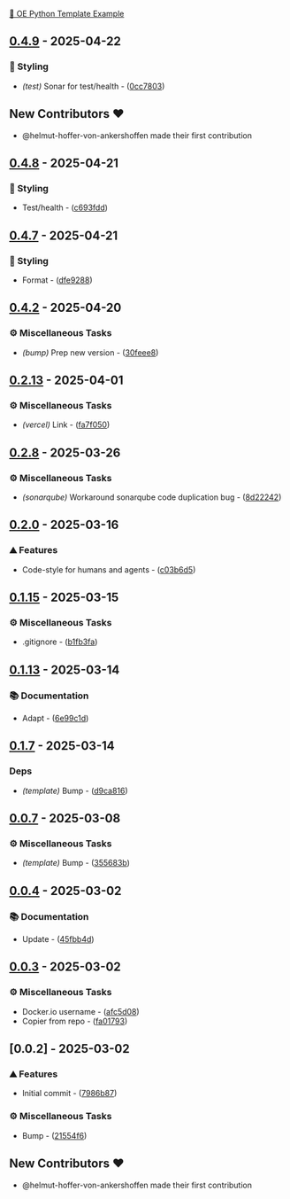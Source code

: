 [🧠 OE Python Template Example](https://oe-python-template-example.readthedocs.io/en/latest/)

## [0.4.9](https://github.com/helmut-hoffer-von-ankershoffen/oe-python-template-example/compare/v0.4.8..0.4.9) - 2025-04-22

### 🎨 Styling

- *(test)* Sonar for test/health - ([0cc7803](https://github.com/helmut-hoffer-von-ankershoffen/oe-python-template-example/commit/0cc780316b6488a713834450f5f58e868605e012))

## New Contributors ❤️

* @helmut-hoffer-von-ankershoffen made their first contribution

## [0.4.8](https://github.com/helmut-hoffer-von-ankershoffen/oe-python-template-example/compare/v0.4.7..v0.4.8) - 2025-04-21

### 🎨 Styling

- Test/health - ([c693fdd](https://github.com/helmut-hoffer-von-ankershoffen/oe-python-template-example/commit/c693fdd0fae7c747e02bbecd34377f6b30cda746))


## [0.4.7](https://github.com/helmut-hoffer-von-ankershoffen/oe-python-template-example/compare/v0.4.6..v0.4.7) - 2025-04-21

### 🎨 Styling

- Format - ([dfe9288](https://github.com/helmut-hoffer-von-ankershoffen/oe-python-template-example/commit/dfe92880886c887605f2ddb25488870e8dc02580))


## [0.4.2](https://github.com/helmut-hoffer-von-ankershoffen/oe-python-template-example/compare/v0.4.1..v0.4.2) - 2025-04-20

### ⚙️ Miscellaneous Tasks

- *(bump)* Prep new version - ([30feee8](https://github.com/helmut-hoffer-von-ankershoffen/oe-python-template-example/commit/30feee8692865ee8bcc885134491b5628bbd18b1))


## [0.2.13](https://github.com/helmut-hoffer-von-ankershoffen/oe-python-template-example/compare/v0.2.12..v0.2.13) - 2025-04-01

### ⚙️ Miscellaneous Tasks

- *(vercel)* Link - ([fa7f050](https://github.com/helmut-hoffer-von-ankershoffen/oe-python-template-example/commit/fa7f050ce35304db88bf04d0c2b23d322fd0ab43))


## [0.2.8](https://github.com/helmut-hoffer-von-ankershoffen/oe-python-template-example/compare/v0.2.7..v0.2.8) - 2025-03-26

### ⚙️ Miscellaneous Tasks

- *(sonarqube)* Workaround sonarqube code duplication bug - ([8d22242](https://github.com/helmut-hoffer-von-ankershoffen/oe-python-template-example/commit/8d22242b7e61c50996840be98e9802ba43d603b0))


## [0.2.0](https://github.com/helmut-hoffer-von-ankershoffen/oe-python-template-example/compare/v0.1.19..v0.2.0) - 2025-03-16

### ⛰️  Features

- Code-style for humans and agents - ([c03b6d5](https://github.com/helmut-hoffer-von-ankershoffen/oe-python-template-example/commit/c03b6d5c12b4bc47bf206236a8363937177da040))


## [0.1.15](https://github.com/helmut-hoffer-von-ankershoffen/oe-python-template-example/compare/v0.1.14..v0.1.15) - 2025-03-15

### ⚙️ Miscellaneous Tasks

- .gitignore - ([b1fb3fa](https://github.com/helmut-hoffer-von-ankershoffen/oe-python-template-example/commit/b1fb3fa01b18031cfa12f3241b62e70dc1419640))


## [0.1.13](https://github.com/helmut-hoffer-von-ankershoffen/oe-python-template-example/compare/v0.1.12..v0.1.13) - 2025-03-14

### 📚 Documentation

- Adapt - ([6e99c1d](https://github.com/helmut-hoffer-von-ankershoffen/oe-python-template-example/commit/6e99c1d604c8e9fe4094b6a21d95619181ea0d14))


## [0.1.7](https://github.com/helmut-hoffer-von-ankershoffen/oe-python-template-example/compare/v0.1.6..v0.1.7) - 2025-03-14

### Deps

- *(template)* Bump - ([d9ca816](https://github.com/helmut-hoffer-von-ankershoffen/oe-python-template-example/commit/d9ca816eb70ff526b659a892b35b139daeed2235))


## [0.0.7](https://github.com/helmut-hoffer-von-ankershoffen/oe-python-template-example/compare/v0.0.4..v0.0.7) - 2025-03-08

### ⚙️ Miscellaneous Tasks

- *(template)* Bump - ([355683b](https://github.com/helmut-hoffer-von-ankershoffen/oe-python-template-example/commit/355683b69c3ef67461b9d7a562c71fcd5e048ad9))


## [0.0.4](https://github.com/helmut-hoffer-von-ankershoffen/oe-python-template-example/compare/v0.0.3..v0.0.4) - 2025-03-02

### 📚 Documentation

- Update - ([45fbb4d](https://github.com/helmut-hoffer-von-ankershoffen/oe-python-template-example/commit/45fbb4d287dc8575bbe5895f14f52186a42e8c56))


## [0.0.3](https://github.com/helmut-hoffer-von-ankershoffen/oe-python-template-example/compare/v0.0.2..v0.0.3) - 2025-03-02

### ⚙️ Miscellaneous Tasks

- Docker.io username - ([afc5d08](https://github.com/helmut-hoffer-von-ankershoffen/oe-python-template-example/commit/afc5d08c6ccc5f6c6c3824600c4e0fdef1690154))
- Copier from repo - ([fa01793](https://github.com/helmut-hoffer-von-ankershoffen/oe-python-template-example/commit/fa017930245289f795bbfe9a3204f75103fd19bc))


## [0.0.2] - 2025-03-02

### ⛰️  Features

- Initial commit - ([7986b87](https://github.com/helmut-hoffer-von-ankershoffen/oe-python-template-example/commit/7986b87fef683b0274acc87c6a11404f13de874e))

### ⚙️ Miscellaneous Tasks

- Bump - ([21554f6](https://github.com/helmut-hoffer-von-ankershoffen/oe-python-template-example/commit/21554f61f5cee12c9595b71381888bfa281c8005))

## New Contributors ❤️

* @helmut-hoffer-von-ankershoffen made their first contribution


